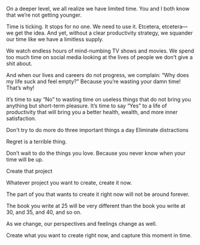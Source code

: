 

On a deeper level, we all realize we have limited time. You and I both know that we’re not getting younger.

Time is ticking. It stops for no one. We need to use it. Etcetera, etcetera—we get the idea. And yet, without a clear productivity strategy, we squander our time like we have a limitless supply.

We watch endless hours of mind-numbing TV shows and movies. We spend too much time on social media looking at the lives of people we don’t give a shit about.

And when our lives and careers do not progress, we complain: “Why does my life suck and feel empty?” Because you’re wasting your damn time! That’s why!

It’s time to say “No” to wasting time on useless things that do not bring you anything but short-term pleasure. It’s time to say “Yes” to a life of productivity that will bring you a better health, wealth, and more inner satisfaction.

Don't try to do more
 do three important things a day
 Eliminate distractions
 
 Regret is a terrible thing.

Don’t wait to do the things you love. Because you never know when your time will be up.

Create that project

Whatever project you want to create, create it now.

The part of you that wants to create it right now will not be around forever.

The book you write at 25 will be very different than the book you write at 30, and 35, and 40, and so on.

As we change, our perspectives and feelings change as well.

Create what you want to create right now, and capture this moment in time.
